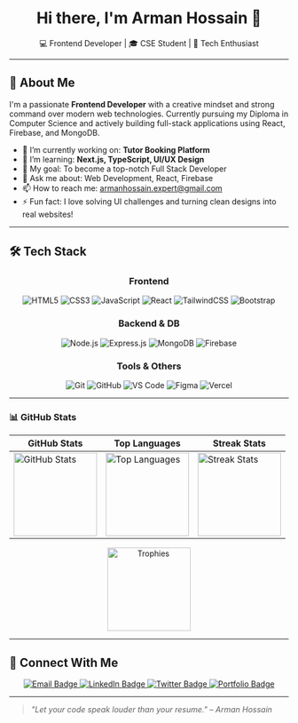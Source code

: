 <h1 align="center">Hi there, I'm Arman Hossain 👋</h1>
<p align="center">
  💻 Frontend Developer | 🎓 CSE Student | 🚀 Tech Enthusiast
</p>

---

## 🚀 About Me

I'm a passionate **Frontend Developer** with a creative mindset and strong command over modern web technologies. 
Currently pursuing my Diploma in Computer Science and actively building full-stack applications using React, Firebase, and MongoDB.

- 🔭 I’m currently working on: **Tutor Booking Platform**
- 🌱 I’m learning: **Next.js, TypeScript, UI/UX Design**
- 🎯 My goal: To become a top-notch Full Stack Developer
- 💬 Ask me about: Web Development, React, Firebase
- 📫 How to reach me: [armanhossain.expert@gmail.com](mailto:armanhossain.expert@gmail.com)
- ⚡ Fun fact: I love solving UI challenges and turning clean designs into real websites!

---

## 🛠 Tech Stack

<div align="center">
  
### Frontend
<p>
  <img src="https://img.shields.io/badge/HTML5-E34F26?logo=html5&logoColor=white" alt="HTML5">
  <img src="https://img.shields.io/badge/CSS3-1572B6?logo=css3&logoColor=white" alt="CSS3">
  <img src="https://img.shields.io/badge/JavaScript-F7DF1E?logo=javascript&logoColor=black" alt="JavaScript">
  <img src="https://img.shields.io/badge/React-61DAFB?logo=react&logoColor=black" alt="React">
  <img src="https://img.shields.io/badge/Tailwind_CSS-38B2AC?logo=tailwind-css&logoColor=white" alt="TailwindCSS">
  <img src="https://img.shields.io/badge/Bootstrap-7952B3?logo=bootstrap&logoColor=white" alt="Bootstrap">
</p>

### Backend & DB
<p>
  <img src="https://img.shields.io/badge/Node.js-339933?logo=node.js&logoColor=white" alt="Node.js">
  <img src="https://img.shields.io/badge/Express.js-000000?logo=express&logoColor=white" alt="Express.js">
  <img src="https://img.shields.io/badge/MongoDB-47A248?logo=mongodb&logoColor=white" alt="MongoDB">
  <img src="https://img.shields.io/badge/Firebase-FFCA28?logo=firebase&logoColor=black" alt="Firebase">
</p>

### Tools & Others
<p>
  <img src="https://img.shields.io/badge/Git-F05032?logo=git&logoColor=white" alt="Git">
  <img src="https://img.shields.io/badge/GitHub-181717?logo=github&logoColor=white" alt="GitHub">
  <img src="https://img.shields.io/badge/VS_Code-007ACC?logo=visual-studio-code&logoColor=white" alt="VS Code">
  <img src="https://img.shields.io/badge/Figma-F24E1E?logo=figma&logoColor=white" alt="Figma">
  <img src="https://img.shields.io/badge/Vercel-000000?logo=vercel&logoColor=white" alt="Vercel">
</p>

</div>

---

### 📊 GitHub Stats

<div align="center">

<!-- First Row -->
| GitHub Stats | Top Languages | Streak Stats |
| --- | --- | --- |
| <img src="https://github-readme-stats.vercel.app/api?username=ArmanHossainWeb&show_icons=true&count_private=true&theme=tokyonight&hide_border=true" alt="GitHub Stats" height="150" /> | <img src="https://github-readme-stats.vercel.app/api/top-langs/?username=ArmanHossainWeb&layout=compact&hide_border=true&theme=tokyonight" alt="Top Languages" height="150" /> | <img src="https://github-readme-streak-stats.herokuapp.com/?user=ArmanHossainWeb&theme=dark&hide_border=true" alt="Streak Stats" height="150" /> |

<!-- Second Row -->
<img src="https://github-profile-trophy.vercel.app/?username=ArmanHossainWeb&theme=gruvbox&no-frame=true" alt="Trophies" height="150" />

</div>





---


## 🔗 Connect With Me

<p align="center">
  <a href="mailto:armanhossain.expert@gmail.com">
    <img src="https://img.shields.io/badge/Email-D14836?style=for-the-badge&logo=gmail&logoColor=white" alt="Email Badge"/>
  </a>
  <a href="https://www.linkedin.com/in/armanaraf/" target="_blank">
    <img src="https://img.shields.io/badge/LinkedIn-0077B5?style=for-the-badge&logo=linkedin&logoColor=white" alt="LinkedIn Badge"/>
  </a>
  <a href="[YOUR_TWITTER_LINK]" target="_blank">
    <img src="https://img.shields.io/badge/Twitter-1DA1F2?style=for-the-badge&logo=twitter&logoColor=white" alt="Twitter Badge"/>
  </a>
  <a href="[YOUR_PORTFOLIO_LINK]" target="_blank">
    <img src="https://img.shields.io/badge/Portfolio-FF5722?style=for-the-badge&logo=portfolio&logoColor=white" alt="Portfolio Badge"/>
  </a>
</p>

---

> *"Let your code speak louder than your resume." – Arman Hossain*
